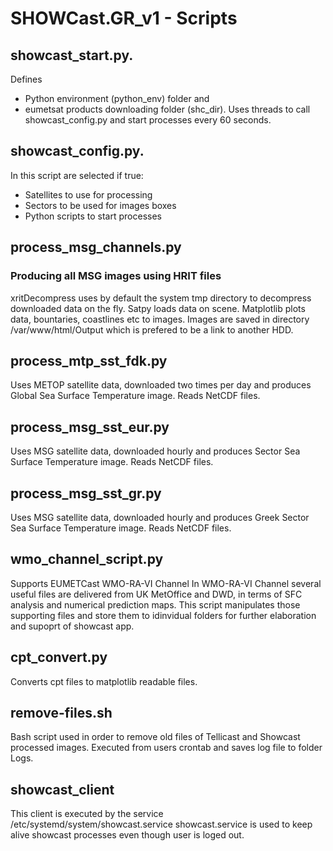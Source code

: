 # SHOWCast.GR_v1 - Scripts

## showcast_start.py.
Defines 
* Python environment (python_env) folder and 
* eumetsat products downloading folder (shc_dir).
Uses threads to call showcast_config.py and start processes every 60 seconds.

## showcast_config.py.
In this script are selected if true:
* Satellites to use for processing
* Sectors to be used for images boxes
* Python scripts to start processes

## process_msg_channels.py
### Producing all MSG images using HRIT files
xritDecompress uses by default the system tmp directory to decompress downloaded data on the fly.
Satpy loads data on scene.
Matplotlib plots data, bountaries, coastlines etc to images.
Images are saved in directory /var/www/html/Output which is prefered to be a link to another HDD.

## process_mtp_sst_fdk.py
Uses METOP satellite data, downloaded two times per day and produces Global  Sea Surface Temperature image.
Reads NetCDF files.

## process_msg_sst_eur.py
Uses MSG satellite data, downloaded hourly and produces Sector Sea Surface Temperature image.
Reads NetCDF files.

## process_msg_sst_gr.py
Uses MSG satellite data, downloaded hourly and produces Greek Sector Sea Surface Temperature image.
Reads NetCDF files.

## wmo_channel_script.py
Supports EUMETCast WMO-RA-VI Channel
In WMO-RA-VI Channel several useful files are delivered from UK MetOffice and DWD,
in terms of SFC analysis and numerical prediction maps.
This script manipulates those supporting files and store them to idinvidual folders
for further elaboration and supoprt of showcast app.

## cpt_convert.py
Converts cpt files to matplotlib readable files.

## remove-files.sh
Bash script used in order to remove old files of Tellicast and Showcast processed images.
Executed from users crontab and saves log file to folder Logs.

## showcast_client
This client is executed by the service /etc/systemd/system/showcast.service
showcast.service is used to keep alive showcast processes even though user is loged out.